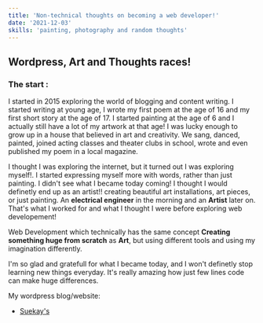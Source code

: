 ```yaml
---
title: 'Non-technical thoughts on becoming a web developer!'
date: '2021-12-03'
skills: 'painting, photography and random thoughts'
---
```

## Wordpress, Art and Thoughts races!

### The start :
I started in 2015 exploring the world of blogging and content writing. I started writing at young age, I wrote my first poem at the age of 16 and my first short story at the age of 17. I started painting at the age of 6 and I actually still have a lot of my artwork at that age! I was lucky enough to grow up in a house that believed in art and creativity. We sang, danced, painted, joined acting classes and theater clubs in school, wrote and even published my poem in a local magazine.


I thought I was exploring the internet, but it turned out I was exploring myself!. I started expressing myself more with words, rather than just painting. I didn't see what I became today coming! I thought I would definetly end up as an artist!! creating beautiful art installations, art pieces, or just painting. An **electrical engineer** in the morning and an **Artist** later on. That's what I worked for and what I thought I were before exploring web developement!

Web Development which technically has the same concept **Creating something huge from scratch** as **Art**, but using different tools and using my imagination differently.

I'm so glad and gratefull for what I became today, and I won't definetly stop learning new things everyday. It's really amazing how just few lines code can make huge differences.



My wordpress blog/website:
 * [Suekay's](https://suekays.wordpress.com/)
